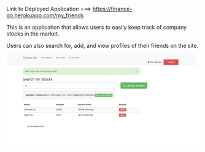 Link to Deployed Application ===>     https://finance-go.herokuapp.com/my_friends

This is an application that allows users to easily keep track of company stocks in the market. 

Users can also search for, add, and view profiles of their friends on the site.

![logo](./public/picture.png)
